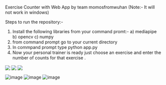 Exercise Counter with Web App by team momosfromwuhan
(Note:- It will not work in windows)

Steps to run the repository:-

1. Install the following libraries from your command promt:- 
                                 a) mediapipe
                                 b) opencv
                                 c) numpy
2. from command prompt go to your current directory
3. In commpand prompt type python app.py
4. Now your personal trainer is ready just choose an exercise and enter the number of counts for that exercise . 

<img align="center" src="https://github.com/shreyanshsatvik/personal-trainer/blob/main/Gif/pushups.gif"  />

<img align="center" src="https://github.com/shreyanshsatvik/personal-trainer/blob/main/Gif/squats.gif"  />

<img align ="center" src="https://github.com/shreyanshsatvik/personal-trainer/blob/main/Gif/crunches.gif" />

![image](https://user-images.githubusercontent.com/52126313/114305951-dbca4d00-9af7-11eb-8b54-86caf9c2d9ca.png)
![image](https://user-images.githubusercontent.com/52126313/114305958-e2f15b00-9af7-11eb-9a26-bb6a19d96088.png)
![image](https://user-images.githubusercontent.com/52126313/114305964-e8e73c00-9af7-11eb-91ae-5564af666501.png)

